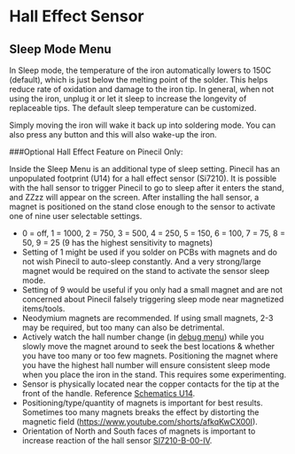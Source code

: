 # Hall Effect Sensor

## Sleep Mode Menu

In Sleep mode, the temperature of the iron automatically lowers to 150C (default), which is just below the melting point of the solder. This helps reduce rate of oxidation and damage to the iron tip. In general, when not using the iron, unplug it or let it sleep to increase the longevity of replaceable tips. The default sleep temperature can be customized.

Simply moving the iron will wake it back up into soldering mode. You can also press any button and this will also wake-up the iron.

###Optional Hall Effect Feature on Pinecil Only:

Inside the Sleep Menu is an additional type of sleep setting. Pinecil has an unpopulated footprint (U14) for a hall effect sensor (Si7210). It is possible with the hall sensor to trigger Pinecil to go to sleep after it enters the stand, and ZZzz will appear on the screen. After installing the hall sensor, a magnet is positioned on the stand close enough to the sensor to activate one of nine user selectable settings.
  - 0 = off, 1 = 1000, 2 = 750, 3 = 500, 4 = 250, 5 = 150, 6 = 100, 7 = 75, 8 = 50, 9 = 25   (9 has the highest sensitivity to magnets)
  - Setting of 1 might be used if you solder on PCBs with magnets and do not wish Pinecil to auto-sleep constantly. And a very strong/large magnet would be required on the stand to activate the sensor sleep mode.
  - Setting of 9 would be useful if you only had a small magnet and are not concerned about Pinecil falsely triggering sleep mode near magnetized items/tools.
  - Neodymium magnets are recommended. If using small magnets, 2-3 may be required, but too many can also be detrimental.
  - Actively watch the hall number change (in [debug menu](/Documentation/DebugMenu.md)) while you slowly move the magnet around to seek the best locations & whether you have too many or too few magnets. Positioning the magnet where you have the highest hall number will ensure consistent sleep mode when you place the iron in the stand. This requires some experimenting.
  - Sensor is physically located near the copper contacts for the tip at the front of the handle. Reference [Schematics U14](https://files.pine64.org/doc/Pinecil/Pinecil_schematic_v1.0a_20201120.pdf).
  - Positioning/type/quantity of magnets is important for best results. Sometimes too many magnets breaks the effect by distorting the magnetic field (https://www.youtube.com/shorts/afkqKwCX00I).
  - Orientation of North and South faces of magnets is important to increase reaction of the hall sensor [SI7210-B-00-IV](https://www.silabs.com/documents/public/application-notes/an1018-si72xx-sensors.pdf).

